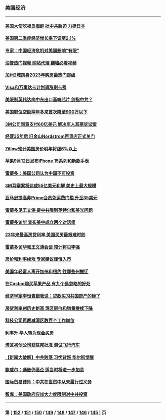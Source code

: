 ### 美国经济
---
#### [美国大使吃福岛海鲜 批中共胁迫 力挺日本](../../pages/ncid1078158/n14064720.md?09010045) 
#### [美国第二季度经济增长率下调至2.1%](../../pages/ncid1078158/n14064595.md?09010045) 
#### [专家：中国经济危机对美国影响“有限”](../../pages/ncid1078158/n14064205.md?09010045) 
#### [油管热门视频 网站代理 翻墙必看视频](http://138.2.39.72:81/youtube.html?epic-marker?09010045)
#### [加州2城跻身2023年购房最热门邮编](../../pages/ncid1078158/n14064275.md?09010045) 
#### [Visa和万事达卡计划调涨刷卡费](../../pages/ncid1078158/n14064229.md?09010045) 
#### [美限制英伟达向中东出口高端芯片 剑指中共？](../../pages/ncid1078158/n14064244.md?09010045) 
#### [美国职位空缺两年多来首次降至900万以下](../../pages/ncid1078158/n14064151.md?09010045) 
#### [3M公司同意支付60亿美元  解决军人耳塞诉讼案](../../pages/ncid1078158/n14063832.md?09010045) 
#### [经营35年后 旧金山Nordstrom百货店正式关门](../../pages/ncid1078158/n14063691.md?09010045) 
#### [Zillow预计美国房价明年将涨6%以上](../../pages/ncid1078158/n14063636.md?09010045) 
#### [苹果9月12日发布iPhone 15系列和新款手表](../../pages/ncid1078158/n14063491.md?09010045) 
#### [雷蒙多：美国公司认为中国不可投资](../../pages/ncid1078158/n14063407.md?09010045) 
#### [3M耳塞案将达成55亿美元和解 美史上最大规模](../../pages/ncid1078158/n14062888.md?09010045) 
#### [亚马逊提高非Prime会员免运费门槛 升至35美元](../../pages/ncid1078158/n14062886.md?09010045) 
#### [雷蒙多见王文涛 提中共限制英特尔和美光问题](../../pages/ncid1078158/n14062866.md?09010045) 
#### [雷蒙多访华 宣布美中成立两个对话组](../../pages/ncid1078158/n14062830.md?09010045) 
#### [23年来最高房贷利率 美国买房最艰难时刻](../../pages/ncid1078158/n14062415.md?09010045) 
#### [雷蒙多访华和王文涛会谈 预计将见李强](../../pages/ncid1078158/n14062337.md?09010045) 
#### [房价和利率续涨 专家建议谨慎入市](../../pages/ncid1078158/n14062290.md?09010045) 
#### [美国年轻富人离开加州和纽约 往哪些州搬迁](../../pages/ncid1078158/n14062103.md?09010045) 
#### [在Costco购买苹果产品 有九个易忽略的好处](../../pages/ncid1078158/n14059739.md?09010045) 
#### [经济学家李恒青跟我说：贷款买习共国房产的惨了](../../pages/ncid1078158/n14061738.md?09010045) 
#### [房贷利率创历史新高 湾区房价和销量继续下降](../../pages/ncid1078158/n14061735.md?09010045) 
#### [科技公司再裁减湾区数百个工作岗位](../../pages/ncid1078158/n14061729.md?09010045) 
#### [利率升 华人转为现金买房](../../pages/ncid1078158/n14061482.md?09010045) 
#### [湾区初创公司获联邦批准 测试飞行汽车](../../pages/ncid1078158/n14061474.md?09010045) 
#### [【新闻大破解】中共败落 习忧背叛 华尔街觉醒](../../pages/ncid1078158/n14061272.md?09010045) 
#### [鲍威尔：通胀仍高企 适当时将进一步加息](../../pages/ncid1078158/n14061263.md?09010045) 
#### [国际贸易律师：中共在世贸中从未履行过义务](../../pages/ncid1078158/n14060603.md?09010045) 
#### [智库：美国政府应加大力度限制对中共投资](../../pages/ncid1078158/n14057588.md?09010045) 

---
#### 第 [ [152](./152.md?09010045) / [151](./151.md?09010045) / [150](./150.md?09010045) / [149](./149.md?09010045) / [148](./148.md?09010045) / [147](./147.md?09010045) / [146](./146.md?09010045) / [145](./145.md?09010045) ] 页
